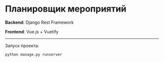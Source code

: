 Планировщик мероприятий
===
**Backend**: Django Rest Framework

**Frontend**: Vue.js + Vuetify

---
Запуск проекта:

```python manage.py runserver```
